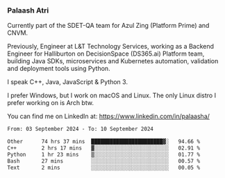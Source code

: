 ### Palaash Atri

Currently part of the SDET-QA team for Azul Zing (Platform Prime) and CNVM. 

Previously, Engineer at L&T Technology Services, working as a Backend Engineer for Halliburton on DecisionSpace (DS365.ai) Platform team, building Java SDKs, microservices and Kubernetes automation, validation and deployment tools using Python.

I speak C++, Java, JavaScript & Python 3.

I prefer Windows, but I work on macOS and Linux. The only Linux distro I prefer working on is Arch btw.

You can find me on LinkedIn at: https://www.linkedin.com/in/palaasha/

<!--START_SECTION:waka-->

```txt
From: 03 September 2024 - To: 10 September 2024

Other      74 hrs 37 mins  ███████████████████████▓░   94.66 %
C++        2 hrs 17 mins   ▓░░░░░░░░░░░░░░░░░░░░░░░░   02.91 %
Python     1 hr 23 mins    ▒░░░░░░░░░░░░░░░░░░░░░░░░   01.77 %
Bash       27 mins         ░░░░░░░░░░░░░░░░░░░░░░░░░   00.57 %
Text       2 mins          ░░░░░░░░░░░░░░░░░░░░░░░░░   00.05 %
```

<!--END_SECTION:waka-->
